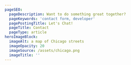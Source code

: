 ```yaml
---
pageSEO:
  pageDescription: Want to do something great together?
  pageKeywords: 'contact form, developer'
  pagePostingTitle: Let's Chat!
  pageTitle: Contact
  pageType: article
heroImageBlock:
  imageAlt: a map of Chicago streets
  imageOpacity: 20
  imageSource: /assets/chicago.png
  imageTitle: ''
---
```


